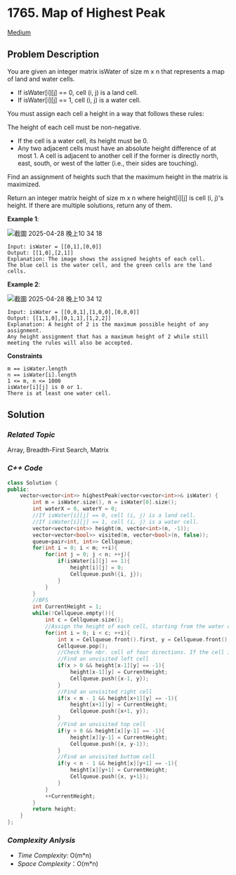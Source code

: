 # 1765. Map of Highest Peak
[Medium](https://leetcode.com/problems/map-of-highest-peak/description/)

## Problem Description

You are given an integer matrix isWater of size m x n that represents a map of land and water cells.

  - If isWater[i][j] == 0, cell (i, j) is a land cell.
  - If isWater[i][j] == 1, cell (i, j) is a water cell.

You must assign each cell a height in a way that follows these rules:

The height of each cell must be non-negative.
  - If the cell is a water cell, its height must be 0.
  - Any two adjacent cells must have an absolute height difference of at most 1. A cell is adjacent to another cell if the former is directly north, east, south, or west of the latter (i.e., their sides are touching).

Find an assignment of heights such that the maximum height in the matrix is maximized.

Return an integer matrix height of size m x n where height[i][j] is cell (i, j)'s height. If there are multiple solutions, return any of them.

**Example 1**:

![截圖 2025-04-28 晚上10 34 18](https://github.com/user-attachments/assets/69d8ad19-a4a7-48fa-922b-82a9aa0ecba0)

```
Input: isWater = [[0,1],[0,0]]
Output: [[1,0],[2,1]]
Explanation: The image shows the assigned heights of each cell.
The blue cell is the water cell, and the green cells are the land cells.
```
**Example 2**:

![截圖 2025-04-28 晚上10 34 12](https://github.com/user-attachments/assets/b72b25ab-06e5-456c-aed4-c941b0544061)

```
Input: isWater = [[0,0,1],[1,0,0],[0,0,0]]
Output: [[1,1,0],[0,1,1],[1,2,2]]
Explanation: A height of 2 is the maximum possible height of any assignment.
Any height assignment that has a maximum height of 2 while still meeting the rules will also be accepted.
```

**Constraints**
```
m == isWater.length
n == isWater[i].length
1 <= m, n <= 1000
isWater[i][j] is 0 or 1.
There is at least one water cell.
```

## Solution

### _Related Topic_
   Array, Breadth-First Search, Matrix

### _C++ Code_
```cpp
class Solution {
public:
    vector<vector<int>> highestPeak(vector<vector<int>>& isWater) {
        int m = isWater.size(), n = isWater[0].size();
        int waterX = 0, waterY = 0;
        //If isWater[i][j] == 0, cell (i, j) is a land cell.
        //If isWater[i][j] == 1, cell (i, j) is a water cell.
        vector<vector<int>> height(m, vector<int>(n, -1));
        vector<vector<bool>> visited(m, vector<bool>(n, false));
        queue<pair<int, int>> Cellqueue;
        for(int i = 0; i < m; ++i){
            for(int j = 0; j < n; ++j){
                if(isWater[i][j] == 1){
                    height[i][j] = 0;
                    Cellqueue.push({i, j});
                }
            }
        }
        //BFS
        int CurrentHeight = 1; 
        while(!Cellqueue.empty()){
            int c = Cellqueue.size();
            //Assign the height of each cell, starting from the water cell and then visiting its adjacent cells
            for(int i = 0; i < c; ++i){
                int x = Cellqueue.front().first, y = Cellqueue.front().second;
                Cellqueue.pop();
                //Check the nbr. cell of four directions. If the cell isn't visited (i.e. the height is -1), then update its height and push it into the queue.
                //Find an unvisited left cell
                if(x > 0 && height[x-1][y] == -1){
                    height[x-1][y] = CurrentHeight;
                    Cellqueue.push({x-1, y});
                }
                //Find an unvisited right cell
                if(x < m - 1 && height[x+1][y] == -1){
                    height[x+1][y] = CurrentHeight;
                    Cellqueue.push({x+1, y});
                }
                //Find an unvisited top cell
                if(y > 0 && height[x][y-1] == -1){
                    height[x][y-1] = CurrentHeight;
                    Cellqueue.push({x, y-1});
                }
                //Find an unvisited buttom cell
                if(y < n - 1 && height[x][y+1] == -1){
                    height[x][y+1] = CurrentHeight;
                    Cellqueue.push({x, y+1});
                }
            }
            ++CurrentHeight;
        }
        return height;
    }
};
```

### _Complexity Anlysis_
- _Time Complexity_: O(m*n)
- _Space Complexity_：O(m*n)
